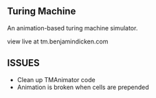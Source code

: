 ## Turing Machine
An animation-based turing machine simulator.

view live at tm.benjamindicken.com

## ISSUES
- Clean up TMAnimator code
- Animation is broken when cells are prepended

